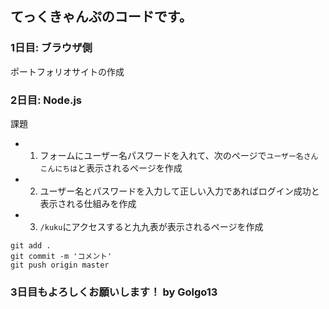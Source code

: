 
## てっくきゃんぷのコードです。

### 1日目: ブラウザ側

ポートフォリオサイトの作成

### 2日目: Node.js

課題

* 1. フォームにユーザー名パスワードを入れて、次のページで`ユーザー名さんこんにちは`と表示されるページを作成
* 2. ユーザー名とパスワードを入力して正しい入力であればログイン成功と表示される仕組みを作成
* 3. `/kuku`にアクセスすると九九表が表示されるページを作成

```
git add .
git commit -m 'コメント'
git push origin master
```

### 3日目もよろしくお願いします！ by Golgo13

